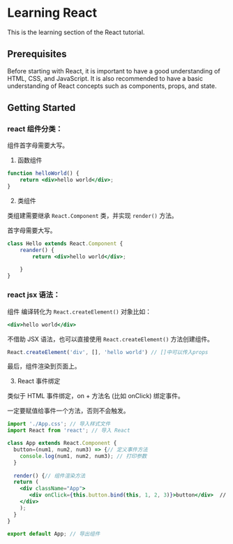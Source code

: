 # Learning React

This is the learning section of the React tutorial.

## Prerequisites

Before starting with React, it is important to have a good understanding of HTML, CSS, and JavaScript. It is also recommended to have a basic understanding of React concepts such as components, props, and state.

## Getting Started

### react 组件分类：

组件首字母需要大写。

1. 函数组件

```jsx
function helloWorld() {
    return <div>hello world</div>;
}
```

2. 类组件

类组建需要继承 `React.Component` 类，并实现 `render()` 方法。

首字母需要大写。

```jsx
class Hello extends React.Component {
    reander() {
        return <div>hello world</div>;

    }
}
```
### react jsx 语法：

组件 编译转化为 `React.createElement()` 对象比如：

```jsx
<div>hello world</div>
```
不借助 JSX 语法，也可以直接使用 `React.createElement()` 方法创建组件。

```jsx
React.createElement('div', [], 'hello world') // []中可以传入props
```
最后，组件渲染到页面上。

3. React 事件绑定

类似于 HTML 事件绑定，on + 方法名 (比如 onClick) 绑定事件。

一定要赋值给事件一个方法，否则不会触发。

```jsx
import './App.css'; // 导入样式文件
import React from 'react'; // 导入 React

class App extends React.Component {
  button=(num1, num2, num3) => {// 定义事件方法
    console.log(num1, num2, num3); // 打印参数
  }
    
  render() {// 组件渲染方法
  return (
    <div className="App">
       <div onClick={this.button.bind(this, 1, 2, 3)}>button</div>  // 绑定事件方法并传入参数
    </div>
    );
  }
} 

export default App; // 导出组件
```